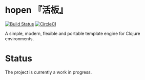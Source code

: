 # hopen 『活板』

[![Build Status](https://api.travis-ci.org/clojure-tw/hopen.svg?branch=master)](https://travis-ci.org/clojure-tw/hopen)
[![CircleCI](https://circleci.com/gh/clojure-tw/hopen/tree/master.svg?style=svg)](https://circleci.com/gh/clojure-tw/hopen/tree/master)

A simple, modern, flexible and portable template engine for Clojure environments.

# Status

The project is currently a work in progress.
